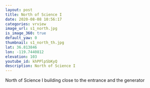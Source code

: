 ```yaml
---
layout: post
title: North of Science I
date: 2020-08-08 10:56:17
categories: vrview
image_url: s1_north.jpg
is_image_360: true
default_yaw: 0
thumbnail: s1_north_th.jpg
lat: 36.813846
lon: -119.7440812
elevation: 103
youtube_id: khPPlpSbKyQ
description: North of Science I
---
```

North of Science I building close to the entrance and the generator
